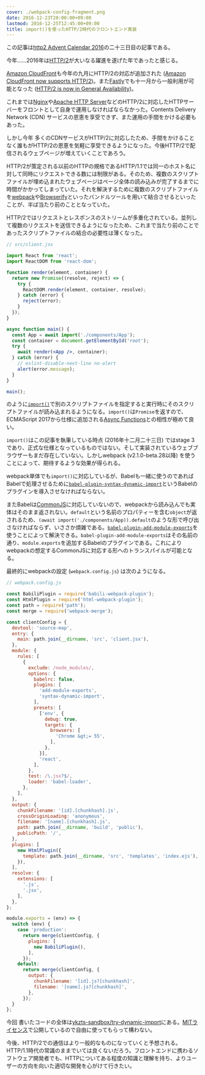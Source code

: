 ```yaml
---
cover: ./webpack-config-fragment.png
date: 2016-12-23T20:00:00+09:00
lastmod: 2016-12-25T12:45:00+09:00
title: import()を使ったHTTP/2時代のフロントエンド実装
---
```


この記事は[http2 Advent Calendar 2016](http://qiita.com/advent-calendar/2016/http2)の二十三日目の記事である。

今年……2016年は[HTTP/2](https://http2.github.io/)が大いなる躍進を遂げた年であったと感じる。

[Amazon CloudFront](https://aws.amazon.com/jp/cloudfront/)も今年の九月にHTTP/2の対応が追加された ([Amazon CloudFront now supports HTTP/2](https://aws.amazon.com/about-aws/whats-new/2016/09/amazon-cloudfront-now-supports-http2/))。また[Fastly](https://www.fastly.com/)でも十一月から一般利用が可能となった ([HTTP/2 is now in General Availability](https://www.fastly.com/blog/http2-now-general-availability))。

これまでは[Nginx](https://nginx.org/)や[Apache HTTP Server](https://httpd.apache.org)などのHTTP/2に対応したHTTPサーバーをフロントとして自身で運用しなければならなかった。Contents Delivery Network (CDN) サービスの恩恵を享受できず、また運用の手間をかける必要もあった。

しかし今年 多くのCDNサービスがHTTP/2に対応したため、手間をかけることなく誰もがHTTP/2の恩恵を気軽に享受できるようになった。今後HTTP/2で配信されるウェブページが増えていくことであろう。

<!--more-->

HTTP/2が策定される以前のHTTPの規格であるHTTP/1.1では同一のホスト名に対して同時にリクエストできる数には制限がある。そのため、複数のスクリプトファイルが埋め込まれたウェブページはページ全体の読み込みが完了するまでに時間がかかってしまっていた。それを解決するために複数のスクリプトファイルを[webpack](https://webpack.js.org/)や[Browserify](http://browserify.org/)といったバンドルツールを用いて結合させるといったことが、半ば当たり前のこととなっていた。

HTTP/2ではリクエストとレスポンスのストリームが多重化されている。並列して複数のリクエストを送信できるようになったため、これまで当たり前のことであったスクリプトファイルの結合の必要性は薄くなった。

```jsx
// src/client.jsx

import React from 'react';
import ReactDOM from 'react-dom';

function render(element, container) {
  return new Promise((resolve, reject) => {
    try {
      ReactDOM.render(element, container, resolve);
    } catch (error) {
      reject(error);
    }
  });
}

async function main() {
  const App = await import('./components/App');
  const container = document.getElementById('root');
  try {
    await render(<App />, container);
  } catch (error) {
    // eslint-disable-next-line no-alert
    alert(error.message);
  }
}

main();
```

のように[`import()`](https://github.com/tc39/proposal-dynamic-import)で別のスクリプトファイルを指定すると実行時にそのスクリプトファイルが読み込まれるようになる。`import()`は`Promise`を返すので、ECMAScript 2017から仕様に追加される[Async Functions](https://tc39.github.io/ecmascript-asyncawait/)との相性が極めて良い。

`import()`はこの記事を執筆している時点 (2016年十二月二十三日) ではstage 3であり、正式な仕様となっているものではない。そして実装されているウェブブラウザーもまだ存在していない。しかしwebpack (v2.1.0-beta.28以降) を使うことによって、期待するような効果が得られる。

webpack単体でも`import()`に対応しているが、Babelも一緒に使うのであればBabelで処理させるために[`babel-plugin-syntax-dynamic-import`](https://www.npmjs.com/package/babel-plugin-syntax-dynamic-import)というBabelのプラグインを導入させなければならない。

またBabelは[CommonJS](http://www.commonjs.org/)に対応していないので、webpackから読み込んでも実体はそのまま返されない。`default`という名前のプロパティーを含む`object`が返されるため、`(await import('./components/App)).default`のような形で呼び出さなければならず、いささか煩雑である。[`babel-plugin-add-module-exports`](https://www.npmjs.com/package/babel-plugin-add-module-exports)を使うことによって解決できる。`babel-plugin-add-module-exports`はその名前の通り、`module.exports`を追加するBabelのプラグインである。これによりwebpackの想定するCommonJSに対応する形へのトランスパイルが可能となる。

最終的にwebpackの設定 (`webpack.config.js`) は次のようになる。

```javascript
// webpack.config.js

const BabiliPlugin = require('babili-webpack-plugin');
const HtmlPlugin = require('html-webpack-plugin');
const path = require('path');
const merge = require('webpack-merge');

const clientConfig = {
  devtool: 'source-map',
  entry: {
    main: path.join(__dirname, 'src', 'client.jsx'),
  },
  module: {
    rules: [
      {
        exclude: /node_modules/,
        options: {
          babelrc: false,
          plugins: [
            'add-module-exports',
            'syntax-dynamic-import',
          ],
          presets: [
            ['env', {
              debug: true,
              targets: {
                browsers: [
                  'Chrome &gt;= 55',
                ],
              },
            }],
            'react',
          ],
        },
        test: /\.jsx?$/,
        loader: 'babel-loader',
      },
    ],
  },
  output: {
    chunkFilename: '[id].[chunkhash].js',
    crossOriginLoading: 'anonymous',
    filename: '[name].[chunkhash].js',
    path: path.join(__dirname, 'build', 'public'),
    publicPath: '/',
  },
  plugins: [
    new HtmlPlugin({
      template: path.join(__dirname, 'src', 'templates', 'index.ejs'),
    }),
  ],
  resolve: {
    extensions: [
      '.js',
      '.jsx',
    ],
  },
};

module.exports = (env) => {
  switch (env) {
    case 'production':
      return merge(clientConfig, {
        plugins: [
          new BabiliPlugin(),
        ],
      });
    default:
      return merge(clientConfig, {
        output: {
          chunkFilename: '[id].js?[chunkhash]',
          filename: '[name].js?[chunkhash]',
        },
      });
  }
};
```

今回 書いたコードの全体は[ykzts-sandbox/try-dynamic-import](https://github.com/ykzts-sandbox/try-dynamic-import)にある。[MITライセンス](https://opensource.org/licenses/MIT)で公開しているので自由に使ってもらって構わない。

今後、HTTP/2での通信はより一般的なものになっていくと予想される。HTTP/1.1時代の常識のままでいては良くないだろう。フロントエンドに携わるソフトウェア開発者でも、HTTPについてある程度の知識と理解を持ち、よりユーザーの方向を向いた適切な開発を心がけて行きたい。
